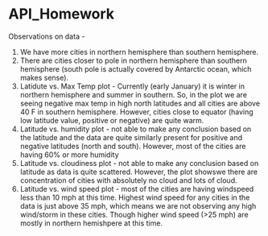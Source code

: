 # API_Homework

Observations on data -

1.  We have more cities in northern hemisphere than southern hemisphere.
2.  There are cities closer to pole in northern hemisphere than southern hemisphere (south pole is actually covered by Antarctic ocean, which makes sense).
3.  Latidute vs. Max Temp plot - Currently (early January) it is winter in northern hemisphere and summer in southern.  So, in the plot we are seeing negative max temp in high north latitudes and all cities are above 40 F in southern hemisphere.  However, cities close to equator (having low latitude value, positive or negative) are quite warm.
4.  Latitude vs. humidity plot - not able to make any conclusion based on the latitude and the data are quite similarly present for positive and negative latitudes (north and south).  However, most of the cities are having 60% or more humidity
5.  Latitude vs. cloudiness plot - not able to make any conclusion based on latitude as data is quite scattered.  However, the plot showswe there are concentration of cities with absolutely no cloud and lots of cloud.
6.  Latitude vs. wind speed plot - most of the cities are having windspeed less than 10 mph at this time.  Highest wind speed for any cities in the data is just above 35 mph, which means we are not observing any high wind/storm in these cities.  Though higher wind speed (>25 mph) are mostly in northern hemishpere at this time.
